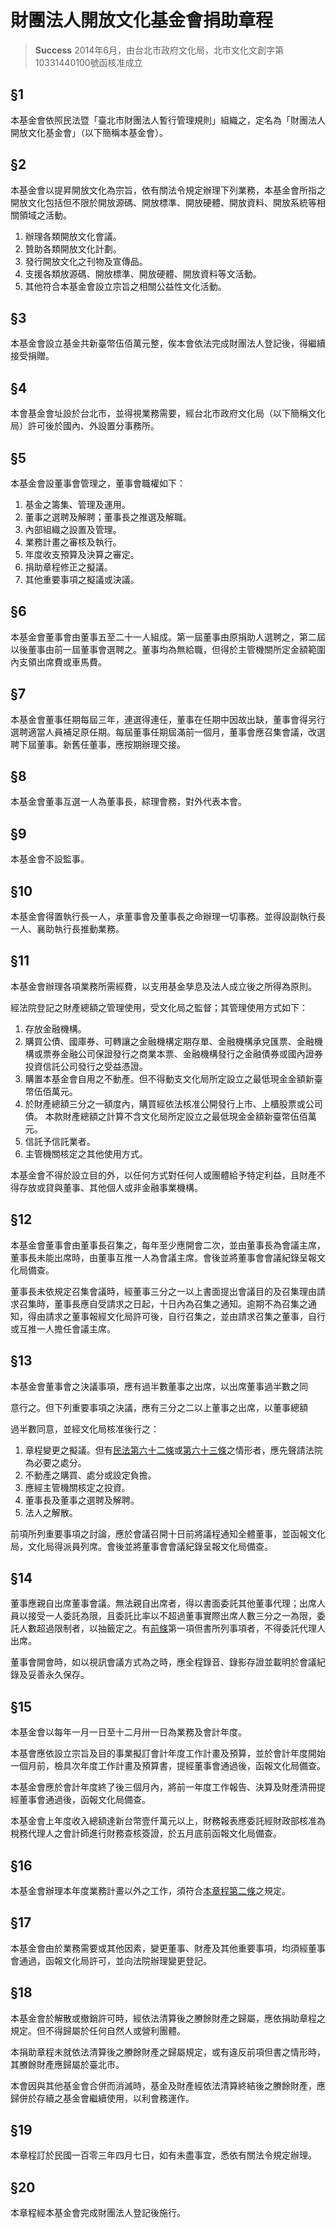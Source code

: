 # 財團法人開放文化基金會捐助章程

> **Success** 2014年6月，由台北市政府文化局，北市文化文創字第10331440100號函核准成立

## §1

本基金會依照民法暨「臺北市財團法人暫行管理規則」組織之，定名為「財團法人開放文化基金會」（以下簡稱本基金會）。

## §2

本基金會以提昇開放文化為宗旨，依有關法令規定辦理下列業務，本基金會所指之開放文化包括但不限於開放源碼、開放標準、開放硬體、開放資料、開放系統等相關領域之活動。

1. 辦理各類開放文化會議。
2. 贊助各類開放文化計劃。
3. 發行開放文化之刊物及宣傳品。
4. 支援各類放源碼、開放標準、開放硬體、開放資料等文活動。
5. 其他符合本基金會設立宗旨之相關公益性文化活動。

## §3

本基金會設立基金共新臺幣伍佰萬元整，俟本會依法完成財團法人登記後，得繼續接受捐贈。

## §4

本會基金會址設於台北市，並得視業務需要，經台北市政府文化局（以下簡稱文化局）許可後於國內、外設置分事務所。

## §5

本基金會設董事會管理之，董事會職權如下：

1. 基金之籌集、管理及運用。
2. 董事之選聘及解聘；董事長之推選及解職。
3. 內部組織之設置及管理。
4. 業務計畫之審核及執行。
5. 年度收支預算及決算之審定。
6. 捐助章程修正之擬議。
7. 其他重要事項之擬議或決議。

## §6

本基金會董事會由董事五至二十一人組成。第一屆董事由原捐助人選聘之，第二屆以後董事由前一屆董事會選聘之。董事均為無給職，但得於主管機關所定金額範圍內支領出席費或車馬費。

## §7

本基金會董事任期每屆三年，連選得連任，董事在任期中因故出缺，董事會得另行選聘適當人員補足原任期。每屆董事任期屆滿前一個月，董事會應召集會議，改選聘下屆董事。新舊任董事，應按期辦理交接。

## §8

本基金會董事互選一人為董事長，綜理會務，對外代表本會。

## §9

本基金會不設監事。

## §10

本基金會得置執行長一人，承董事會及董事長之命辦理一切事務。並得設副執行長一人、襄助執行長推動業務。

## §11

本基金會辦理各項業務所需經費，以支用基金孳息及法人成立後之所得為原則。

經法院登記之財產總額之管理使用，受文化局之監督；其管理使用方式如下：

1. 存放金融機構。
2. 購買公債、國庫券、可轉讓之金融機構定期存單、金融機構承兌匯票、金融機構或票券金融公司保證發行之商業本票、金融機構發行之金融債券或國內證券投資信託公司發行之受益憑證。
3. 購置本基金會自用之不動產。但不得動支文化局所定設立之最低現金金額新臺幣伍佰萬元。
4. 於財產總額三分之一額度內，購買經依法核准公開發行上市、上櫃股票或公司債。 本款財產總額之計算不含文化局所定設立之最低現金金額新臺幣伍佰萬元。
5. 信託予信託業者。
6. 主管機關核定之其他使用方式。

本基金會不得於設立目的外，以任何方式對任何人或團體給予特定利益，且財產不得存放或貸與董事、其他個人或非金融事業機構。

## §12

本基金會董事會由董事長召集之，每年至少應開會二次，並由董事長為會議主席，董事長未能出席時，由董事互推一人為會議主席。會後並將董事會會議紀錄呈報文化局備查。

董事長未依規定召集會議時，經董事三分之一以上書面提出會議目的及召集理由請求召集時，董事長應自受請求之日起，十日內為召集之通知。逾期不為召集之通知，得由請求之董事報經文化局許可後，自行召集之，並由請求召集之董事，自行或互推一人擔任會議主席。

## §13

本基金會董事會之決議事項，應有過半數董事之出席，以出席董事過半數之同

意行之。但下列重要事項之決議，應有三分之二以上董事之出席，以董事總額

過半數同意，並經文化局核准後行之：

1. 章程變更之擬議。但有[民法第六十二條](http://law.moj.gov.tw/LawClass/LawSingle.aspx?Pcode=B0000001&FLNO=63)或[第六十三條](http://law.moj.gov.tw/LawClass/LawSingle.aspx?Pcode=B0000001&FLNO=64)之情形者，應先聲請法院為必要之處分。
2. 不動產之購買、處分或設定負擔。
3. 應經主管機關核定之投資。
4. 董事長及董事之選聘及解聘。
5. 法人之解散。

前項所列重要事項之討論，應於會議召開十日前將議程通知全體董事，並函報文化局，文化局得派員列席。會後並將董事會會議紀錄呈報文化局備查。

## §14

董事應親自出席董事會議。無法親自出席者，得以書面委託其他董事代理；出席人員以接受一人委託為限，且委託比率以不超過董事實際出席人數三分之一為限，委託人數超過限制者，以抽籤定之。有[前條](#13)第一項但書所列事項者，不得委託代理人出席。

董事會開會時，如以視訊會議方式為之時，應全程錄音、錄影存證並載明於會議紀錄及妥善永久保存。

## §15

本基金會以每年一月一日至十二月卅一日為業務及會計年度。

本基會應依設立宗旨及目的事業擬訂會計年度工作計畫及預算，並於會計年度開始一個月前，檢具次年度工作計畫及預算書，提經董事會通過後，函報文化局備查。

本基金會應於會計年度終了後三個月內，將前一年度工作報告、決算及財產清冊提經董事會通過後，函報文化局備查。

本基金會上年度收入總額達新台幣壹仟萬元以上，財務報表應委託經財政部核准為稅務代理人之會計師進行財務查核簽證，於五月底前函報文化局備查。

## §16

本基金會辦理本年度業務計畫以外之工作，須符合[本章程第二條](#2)之規定。

## §17

本基金會由於業務需要或其他因素，變更董事、財產及其他重要事項，均須經董事會通過，函報文化局許可，並向法院辦理變更登記。

## §18

本基金會於解散或撤銷許可時，經依法清算後之賸餘財產之歸屬，應依捐助章程之規定。但不得歸屬於任何自然人或營利團體。

本捐助章程未就依法清算後之賸餘財產之歸屬規定，或有違反前項但書之情形時，其賸餘財產應歸屬於臺北市。

本會因與其他基金會合併而消滅時，基金及財產經依法清算終結後之賸餘財產，應歸併於存續之基金會繼續使用，以利會務運作。

## §19

本章程訂於民國一百零三年四月七日，如有未盡事宜，悉依有關法令規定辦理。

## §20

本章程經本基金會完成財團法人登記後施行。
